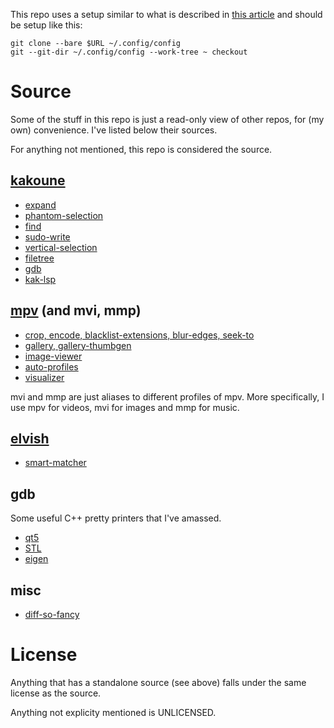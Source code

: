 This repo uses a setup similar to what is described in [this article](https://developer.atlassian.com/blog/2016/02/best-way-to-store-dotfiles-git-bare-repo/) and should be setup like this:

```
git clone --bare $URL ~/.config/config
git --git-dir ~/.config/config --work-tree ~ checkout
```

# Source

Some of the stuff in this repo is just a read-only view of other repos, for (my own) convenience. I've listed below their sources.

For anything not mentioned, this repo is considered the source.

## [kakoune](https://github.com/mawww/kakoune)

* [expand](https://github.com/occivink/kakoune-expand)
* [phantom-selection](https://github.com/occivink/kakoune-phantom-selection)
* [find](https://github.com/occivink/kakoune-find)
* [sudo-write](https://github.com/occivink/kakoune-sudo-write)
* [vertical-selection](https://github.com/occivink/kakoune-vertical-selection)
* [filetree](https://github.com/occivink/kakoune-filetree)
* [gdb](https://github.com/occivink/kakoune-gdb)
* [kak-lsp](https://github.com/ul/kak-lsp)

## [mpv](https://github.com/mpv-player/mpv) (and mvi, mmp)

* [crop, encode, blacklist-extensions, blur-edges, seek-to](https://github.com/occivink/mpv-scripts)
* [gallery, gallery-thumbgen](https://github.com/occivink/mpv-gallery-view)
* [image-viewer](https://github.com/occivink/mpv-image-viewer)
* [auto-profiles](https://github.com/wm4/mpv-scripts)
* [visualizer](https://github.com/mfcc64/mpv-scripts)

mvi and mmp are just aliases to different profiles of mpv. More specifically, I use mpv for videos, mvi for images and mmp for music.

## [elvish](https://github.com/elves/elvish)

* [smart-matcher](https://github.com/xiaq/edit.elv/blob/master/smart-matcher.elv)

## gdb

Some useful C++ pretty printers that I've amassed.
* [qt5](https://github.com/Lekensteyn/qt5printers)
* [STL](https://sourceware.org/gdb/wiki/STLSupport)
* [eigen](https://bitbucket.org/eigen/eigen/src/8b18ff2c70289b47928ae75fdb89a6ac3d018e08/debug/gdb)

## misc

* [diff-so-fancy](https://github.com/so-fancy/diff-so-fancy)

# License

Anything that has a standalone source (see above) falls under the same license as the source.

Anything not explicity mentioned is UNLICENSED.
